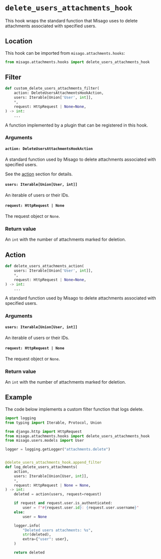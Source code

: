 # `delete_users_attachments_hook`

This hook wraps the standard function that Misago uses to delete attachments associated with specified users.


## Location

This hook can be imported from `misago.attachments.hooks`:

```python
from misago.attachments.hooks import delete_users_attachments_hook
```


## Filter

```python
def custom_delete_users_attachments_filter(
    action: DeleteUsersAttachmentsHookAction,
    users: Iterable[Union['User', int]],
    *,
    request: HttpRequest | None=None,
) -> int:
    ...
```

A function implemented by a plugin that can be registered in this hook.


### Arguments

#### `action: DeleteUsersAttachmentsHookAction`

A standard function used by Misago to delete attachments associated with specified users.

See the [action](#action) section for details.


#### `users: Iterable[Union[User, int]]`

An iterable of users or their IDs.


#### `request: HttpRequest | None`

The request object or `None`.


### Return value

An `int` with the number of attachments marked for deletion.


## Action

```python
def delete_users_attachments_action(
    users: Iterable[Union['User', int]],
    *,
    request: HttpRequest | None=None,
) -> int:
    ...
```

A standard function used by Misago to delete attachments associated with specified users.


### Arguments

#### `users: Iterable[Union[User, int]]`

An iterable of users or their IDs.


#### `request: HttpRequest | None`

The request object or `None`.


### Return value

An `int` with the number of attachments marked for deletion.


## Example

The code below implements a custom filter function that logs delete.

```python
import logging
from typing import Iterable, Protocol, Union

from django.http import HttpRequest
from misago.attachments.hooks import delete_users_attachments_hook
from misago.users.models import User

logger = logging.getLogger("attachments.delete")


@delete_users_attachments_hook.append_filter
def log_delete_users_attachments(
    action,
    users: Iterable[Union[User, int]],
    *,
    request: HttpRequest | None = None,
) -> int:
    deleted = action(users, request=request)

    if request and request.user.is_authenticated:
        user = f"#{request.user.id}: {request.user.username}"
    else:
        user = None

    logger.info(
        "Deleted users attachments: %s",
        str(deleted),
        extra={"user": user},
    )

    return deleted
```